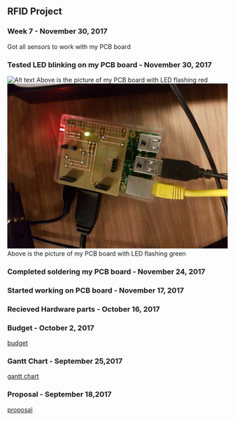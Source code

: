 RFID Project
------------
### Week 7 - November 30, 2017
Got all sensors to work with my PCB board
### Tested LED blinking on my PCB board - November 30, 2017
![Alt text](https://github.com/gurusharma/RFID/blob/master/20171201_130101.jpg?raw=true "PCB Board LED working")
Above is the picture of my PCB board with LED flashing red
![Alt text](https://github.com/gurusharma/RFID/blob/master/led_green.jpg?raw=true "PCB Board LED working")
Above is the picture of my PCB board with LED flashing green


### Completed soldering my PCB board - November 24, 2017

### Started working on PCB board - November 17, 2017

### Recieved Hardware parts - October 16, 2017

### Budget - October 2, 2017
[budget](https://github.com/gurusharma/RFID/blob/master/Guru_budget.xlsx)

### Gantt Chart - September 25,2017
[gantt chart](https://github.com/gurusharma/RFID/blob/master/GuruSharma.mpp)

### Proposal - September 18,2017
[proposal](https://github.com/gurusharma/RFID/blob/master/ProposalContentStudentNameRev02.xlsx)
